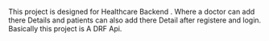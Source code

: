 This project is designed for Healthcare Backend .
Where a doctor can add there Details and patients can also add there Detail after registere and login.
Basically this project is A DRF Api.
